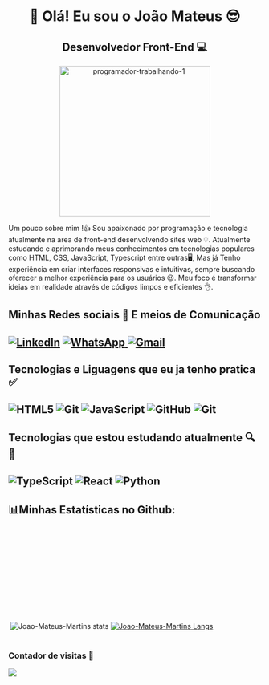 <h1 align= "center">👐 Olá! Eu sou o João Mateus 😎</h1>
 
  <h2 align= "center">Desenvolvedor Front-End 💻</h2>
     
  

<p align= "center"><img width="300" height="300" alt="programador-trabalhando-1" src="https://github.com/user-attachments/assets/05d51f19-10cb-47fa-9fd5-9026ee6bd990" /> </p>

<p> Um pouco sobre mim !👍 Sou apaixonado por programação e tecnologia atualmente na area de front-end  desenvolvendo sites web 💡. Atualmente estudando e aprimorando meus conhecimentos em tecnologias populares como HTML, CSS, JavaScript, Typescript entre outras🖥️, Mas já Tenho experiência em criar interfaces responsivas e intuitivas, sempre buscando oferecer a melhor experiência para os usuários 😉. Meu foco é transformar ideias em realidade através de códigos limpos e eficientes 👌. <p/>

<h2>Minhas Redes sociais 📧 E meios de Comunicação<h2/>

<a href="https://www.linkedin.com/in/jo%C3%A3o-mateus-martins-alves-454745290/"> ![LinkedIn](https://img.shields.io/badge/linkedin-%230077B5.svg?style=for-the-badge&logo=linkedin&logoColor=white)</a>
<a href="https://wa.link/qj54nm">![WhatsApp](https://img.shields.io/badge/WhatsApp-25D366?style=for-the-badge&logo=whatsapp&logoColor=white) </a>
<a href="joaomateusmartinsalves3556@gmail.com">![Gmail](https://img.shields.io/badge/Gmail-D14836?style=for-the-badge&logo=gmail&logoColor=white) </a>

<h2>Tecnologias e Liguagens que eu ja tenho pratica ✅<h2/> 
 
![HTML5](https://img.shields.io/badge/html5-%23E34F26.svg?style=for-the-badge&logo=html5&logoColor=white)
![Git](https://img.shields.io/badge/CSS-663399.svg?style=for-the-badge&logo=CSS&logoColor=white)
![JavaScript](https://img.shields.io/badge/javascript-%23323330.svg?style=for-the-badge&logo=javascript&logoColor=%23F7DF1E)
![GitHub](https://img.shields.io/badge/github-%23121011.svg?style=for-the-badge&logo=github&logoColor=white)
![Git](https://img.shields.io/badge/git-%23F05033.svg?style=for-the-badge&logo=git&logoColor=white)

<h2>Tecnologias que estou estudando atualmente 🔍📖<h2/>
 
![TypeScript](https://img.shields.io/badge/typescript-%23007ACC.svg?style=for-the-badge&logo=typescript&logoColor=white)
![React](https://img.shields.io/badge/React-61DAFB.svg?style=for-the-badge&logo=React&logoColor=black)
![Python](https://img.shields.io/badge/python-3670A0?style=for-the-badge&logo=python&logoColor=ffdd54)

 <h2> 📊Minhas  Estatísticas no Github: </h2>
 
<img> ![Joao-Mateus-Martins stats](https://github-readme-stats.vercel.app/api?username=Joao-Mateus-Martins&show_icons=true&theme=holi )</img>
<img height=200>[![ Joao-Mateus-Martins Langs](https://github-readme-stats.vercel.app/api/top-langs/?username=Joao-Mateus-Martins&layout=donut&theme=dark)](https://github.com/anuraghazra/github-readme-stats)</img>
<br>
<br>
<h3>Contador de visitas 👀</h3>

![](https://komarev.com/ghpvc/?username=Joao-Mateus-Martins-username&color=green)


